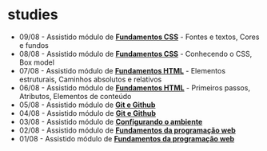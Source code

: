 # studies

- 09/08 - Assistido módulo de **[Fundamentos CSS]()** - Fontes e textos, Cores e fundos
- 08/08 - Assistido módulo de **[Fundamentos CSS]()** - Conhecendo o CSS, Box model 
- 07/08 - Assistido módulo de **[Fundamentos HTML]()** - Elementos estruturais, Caminhos absolutos e relativos
- 06/08 - Assistido módulo de **[Fundamentos HTML]()** - Primeiros passos, Atributos, Elementos de conteúdo
- 05/08 - Assistido módulo de **[Git e Github]()**
- 04/08 - Assistido módulo de **[Git e Github]()**
- 03/08 - Assistido módulo de **[Configurando o ambiente]()**
- 02/08 - Assistido módulo de **[Fundamentos da programação web]()**
- 01/08 - Assistido módulo de **[Fundamentos da programação web]()**
